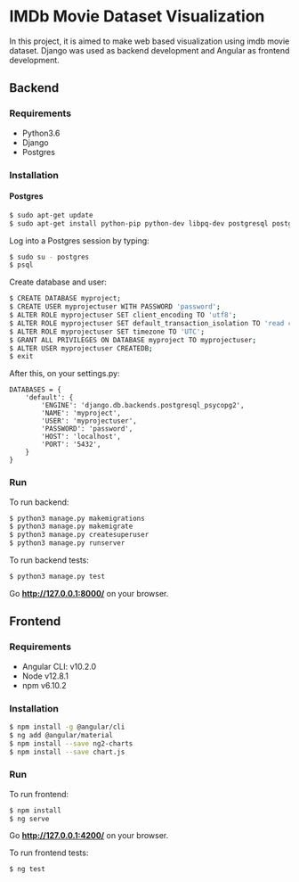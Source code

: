 # IMDb Movie Dataset Visualization

In this project, it is aimed to make web based visualization using imdb movie dataset.
Django was used as backend development and Angular as frontend development.

## Backend

### Requirements
* Python3.6
* Django
* Postgres


### Installation

#### Postgres

```sh
$ sudo apt-get update
$ sudo apt-get install python-pip python-dev libpq-dev postgresql postgresql-contrib
```

 Log into a Postgres session by typing:

 ```sh
 $ sudo su - postgres
 $ psql
 ```

 Create database and user:

 ```sh
 $ CREATE DATABASE myproject;
 $ CREATE USER myprojectuser WITH PASSWORD 'password';
 $ ALTER ROLE myprojectuser SET client_encoding TO 'utf8';
 $ ALTER ROLE myprojectuser SET default_transaction_isolation TO 'read committed';
 $ ALTER ROLE myprojectuser SET timezone TO 'UTC';
 $ GRANT ALL PRIVILEGES ON DATABASE myproject TO myprojectuser;
 $ ALTER USER myprojectuser CREATEDB;
 $ exit
 ```

 After this, on your settings.py:

  ```
  DATABASES = {
      'default': {
          'ENGINE': 'django.db.backends.postgresql_psycopg2',
          'NAME': 'myproject',
          'USER': 'myprojectuser',
          'PASSWORD': 'password',
          'HOST': 'localhost',
          'PORT': '5432',
      }
  }
  ```

### Run
To run backend:

```sh
$ python3 manage.py makemigrations
$ python3 manage.py makemigrate
$ python3 manage.py createsuperuser
$ python3 manage.py runserver
```

To run backend tests:

```sh
$ python3 manage.py test
```

Go **http://127.0.0.1:8000/** on your browser.


## Frontend

### Requirements
* Angular CLI: v10.2.0
* Node v12.8.1
* npm v6.10.2

### Installation

```sh
$ npm install -g @angular/cli
$ ng add @angular/material
$ npm install --save ng2-charts
$ npm install --save chart.js
```

### Run
To run frontend:

```sh
$ npm install
$ ng serve
```

Go **http://127.0.0.1:4200/** on your browser.

To run frontend tests:

```sh
$ ng test
```

